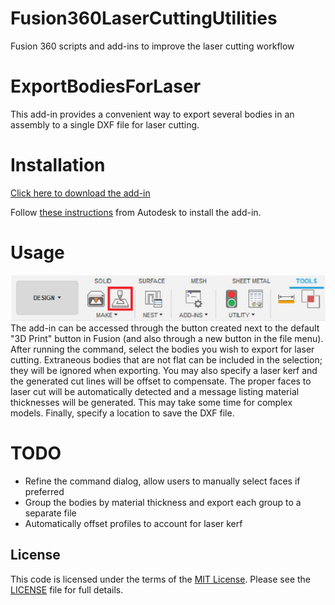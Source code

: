 # Fusion360LaserCuttingUtilities
Fusion 360 scripts and add-ins to improve the laser cutting workflow

# ExportBodiesForLaser
This add-in provides a convenient way to export several bodies in an assembly to a single DXF file for laser cutting.

# Installation
[Click here to download the add-in](https://github.com/johntantolik/F360LaserCuttingUtilities/archive/main.zip)

Follow [these instructions](https://knowledge.autodesk.com/support/fusion-360/troubleshooting/caas/sfdcarticles/sfdcarticles/How-to-install-an-ADD-IN-and-Script-in-Fusion-360.html) from Autodesk to install the add-in.

# Usage
![button_loc](./resources/button_loc.png)
The add-in can be accessed through the button created next to the default "3D Print" button in Fusion (and also through a new button in the file menu). After running the command, select the bodies you wish to export for laser cutting. Extraneous bodies that are not flat can be included in the selection; they will be ignored when exporting. You may also specify a laser kerf and the generated cut lines will be offset to compensate. The proper faces to laser cut will be automatically detected and a message listing material thicknesses will be generated. This may take some time for complex models. Finally, specify a location to save the DXF file.

# TODO
- Refine the command dialog, allow users to manually select faces if preferred
- Group the bodies by material thickness and export each group to a separate file
- Automatically offset profiles to account for laser kerf

## License
This code is licensed under the terms of the [MIT License](http://opensource.org/licenses/MIT). Please see the [LICENSE](LICENSE) file for full details.
